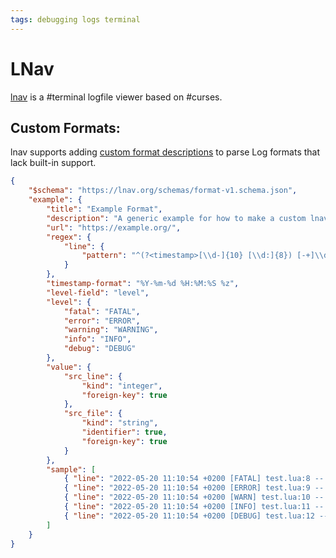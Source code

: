 ```yaml
---
tags: debugging logs terminal
---
```


# LNav
[lnav](https://lnav.org) is a #terminal logfile viewer based on #curses.

## Custom Formats:
lnav supports adding [custom format descriptions](https://docs.lnav.org/en/latest/formats.html) to parse Log formats that lack built-in support.
```json
{
	"$schema": "https://lnav.org/schemas/format-v1.schema.json",
	"example": {
		"title": "Example Format",
		"description": "A generic example for how to make a custom lnav Format",
		"url": "https://example.org/",
		"regex": {
			"line": {
				"pattern": "^(?<timestamp>[\\d-]{10} [\\d:]{8}) [-+]\\d{4} \\[(?<level>[A-Z]+)\\] (?<src_file>[^:]+):(?<src_line>\\d+) -- (?<body>.*)$"
			}
		},
		"timestamp-format": "%Y-%m-%d %H:%M:%S %z",
		"level-field": "level",
		"level": {
			"fatal": "FATAL",
			"error": "ERROR",
			"warning": "WARNING",
			"info": "INFO",
			"debug": "DEBUG"
		},
		"value": {
			"src_line": {
				"kind": "integer",
				"foreign-key": true
			},
			"src_file": {
				"kind": "string",
				"identifier": true,
				"foreign-key": true
			}
		},
		"sample": [
			{ "line": "2022-05-20 11:10:54 +0200 [FATAL] test.lua:8 -- Fatal" },
			{ "line": "2022-05-20 11:10:54 +0200 [ERROR] test.lua:9 -- Error" },
			{ "line": "2022-05-20 11:10:54 +0200 [WARN] test.lua:10 -- Warn" },
			{ "line": "2022-05-20 11:10:54 +0200 [INFO] test.lua:11 -- Info" },
			{ "line": "2022-05-20 11:10:54 +0200 [DEBUG] test.lua:12 -- Debug" }
		]
	}
}

```